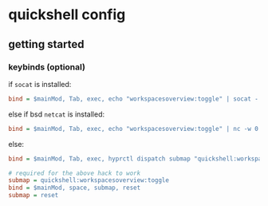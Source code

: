 # quickshell config

## getting started

### keybinds (optional)

if `socat` is installed:

```ini
bind = $mainMod, Tab, exec, echo "workspacesoverview:toggle" | socat - UNIX-CONNECT:/run/user/1000/quickshell.sock
```

else if bsd `netcat` is installed:

```ini
bind = $mainMod, Tab, exec, echo "workspacesoverview:toggle" | nc -w 0 -U /run/user/1000/quickshell.sock
```

else:

```ini
bind = $mainMod, Tab, exec, hyprctl dispatch submap "quickshell:workspacesoverview:toggle" && hyprctl dispatch submap reset

# required for the above hack to work
submap = quickshell:workspacesoverview:toggle
bind = $mainMod, space, submap, reset
submap = reset
```
